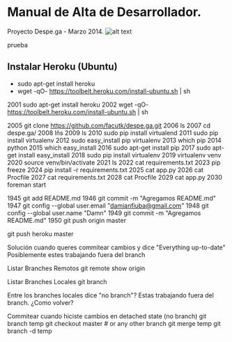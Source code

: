 # Manual de Alta de Desarrollador.
Proyecto Despe.ga - Marzo 2014.
![alt text](http://www.despe.ga/static/logo.png)

prueba

## Instalar Heroku (Ubuntu)
* sudo apt-get install heroku
* wget -qO- https://toolbelt.heroku.com/install-ubuntu.sh | sh

 2001  sudo apt-get install heroku
 2002  wget -qO- https://toolbelt.heroku.com/install-ubuntu.sh | sh


 2005  git clone https://github.com/facutk/despe.ga.git
 2006  ls
 2007  cd despe.ga/
 2008  lñs
 2009  ls
 2010  sudo pip install virtualend
 2011  sudo pip install virtualenv
 2012  sudo easy_install pip virtualenv
 2013  which pip
 2014  python
 2015  which easy_install
 2016  sudo apt-get install pip
 2017  sudo apt-get install easy_install
 2018  sudo pip install virtualenv
 2019  virtualenv venv
 2020  source venv/bin/activate
 2021  ls
 2022  cat requirements.txt 
 2023  pip freeze
 2024  pip install -r requirements.txt 
 2025  cat app.py 
 2026  cat Procfile 
 2027  cat requirements.txt 
 2028  cat Procfile 
 2029  cat app.py 
 2030  foreman start

 1945  git add README.md
 1946  git commit -m "Agregamos README.md"
 1947  git config --global user.email "damianfiuba@gmail.com"
 1948  git config --global user.name "Damn"
 1949  git commit -m "Agregamos README.md"
 1950  git push origin master


git push heroku master

Solución cuando queres commitear cambios y dice "Everything up-to-date"
Posiblemente estes trabajando fuera del branch 

Listar Branches Remotos
git remote show origin

Listar Branches Locales
git branch

Entre los branches locales dice "no branch"? Estas trabajando fuera del branch.
¿Como volver?

Commitear cuando hiciste cambios en detached state (no branch)
git branch temp
git checkout master # or any other branch
git merge temp
git branch -d temp
